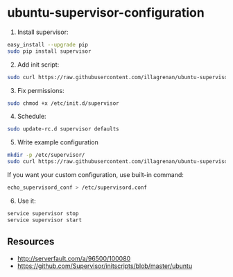 # ubuntu-supervisor-configuration

1) Install supervisor:

```bash
easy_install --upgrade pip
sudo pip install supervisor
```

2) Add init script:
```bash
sudo curl https://raw.githubusercontent.com/illagrenan/ubuntu-supervisor-configuration/master/supervisor.sh > /etc/init.d/supervisor
```

3) Fix permissions:

```bash
sudo chmod +x /etc/init.d/supervisor
```

4) Schedule:

```bash
sudo update-rc.d supervisor defaults
```

5) Write example configuration

```bash
mkdir -p /etc/supervisor/
sudo curl https://raw.githubusercontent.com/illagrenan/ubuntu-supervisor-configuration/master/supervisord.conf > /etc/supervisor/supervisord.conf
```

If you want your custom configuration, use built-in command:

```bash
echo_supervisord_conf > /etc/supervisord.conf
```

6) Use it:

```bash
service supervisor stop
service supervisor start
```

## Resources

* http://serverfault.com/a/96500/100080
* https://github.com/Supervisor/initscripts/blob/master/ubuntu
